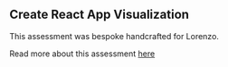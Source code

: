 ## Create React App Visualization

This assessment was bespoke handcrafted for Lorenzo.

Read more about this assessment [here](https://react.eogresources.com)
